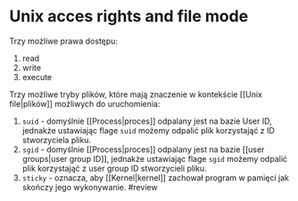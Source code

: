 # Unix acces rights and file mode
Trzy możliwe prawa dostępu:
1. read
2. write
3. execute

Trzy możliwe tryby plików, które mają znaczenie w kontekście [[Unix file|plików]] możliwych do uruchomienia:
1. `suid` - domyślnie [[Process|proces]] odpalany jest na bazie User ID, jednakże ustawiając flage `suid` możemy odpalić plik korzystająć z ID stworzyciela pliku.
2. `sgid` - domyślnie [[Process|proces]] odpalany jest na bazie [[user groups|user group ID]], jednakże ustawiając flage `sgid` możemy odpalić plik korzystająć z user group ID stworzycieli pliku.
3. `sticky` - oznacza, aby [[Kernel|kernel]] zachował program w pamięci jak skończy jego wykonywanie. #review